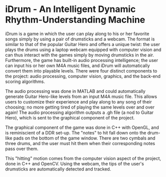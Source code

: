 iDrum - An Intelligent Dynamic Rhythm-Understanding Machine
===========================================================

iDrum is a game in which the user can play along to his or her favorite songs simply by using a pair of drumsticks and a webcam. The format is similar to that of the popular Guitar Hero and offers a unique twist: the user plays the drums using a laptop webcam equipped with computer vision and can thus interact with the games simply by moving drumsticks in the air. Furthermore, the game has built-in audio processing intelligence; the user can input his or her own M4A music files, and iDrum will automatically convert them into playable levels. There were four distinct components to the project: audio processing, computer vision, graphics, and the back-end scoring algorithms. 

The audio processing was done in MATLAB and could automatically generate Guitar Hero-like levels from an input M4A music file. This allows users to customize their experience and play along to any song of their choosing; no more getting tired of playing the same levels over and over again! The audio processing algorithm outputs a .gh file (a nod to Guitar Hero), which is sent to the graphical component of the project.

The graphical component of the game was done in C++ with OpenGL, and is reminiscient of a DDR set-up. The "notes" to hit fall down onto the drum-like pads on the bottom of the game window. There are two cymbals and three drums, and the user must hit them when their corresponding notes pass over them. 

This "hitting" motion comes from the computer vision aspect of the project, done in C++ and OpenCV. Using the webcam, the tips of the user's drumsticks are automatically detected and tracked. 
